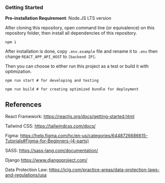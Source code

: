 ### Getting Started

**Pre-installation Requirement**: Node.JS LTS version

After cloning this repository, open command line (or equivalence) on this repository folder, then install all dependencies of this repository.

```
npm i
```

After installation is done, copy `.env.example` file and rename it to `.env` then change `REACT_APP_API_HOST` to `[backend IP]`.

Then you can choose to either run this project as a test or build it with optimization.

```
npm run start # for developing and testing

npm run build # for creating optimized bundle for deployment
```

## References

React Framework: https://reactjs.org/docs/getting-started.html

Tailwind CSS: https://tailwindcss.com/docs/

Figma: https://help.figma.com/hc/en-us/categories/6448726686615-Tutorials#Figma-for-Beginners-(4-parts)

SASS: https://sass-lang.com/documentation/

Django https://www.djangoproject.com/

Data Protection Law: https://iclg.com/practice-areas/data-protection-laws-and-regulations/usa
